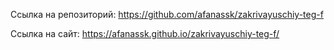Ссылка на репозиторий: https://github.com/afanassk/zakrivayuschiy-teg-f

Ссылка на сайт: https://afanassk.github.io/zakrivayuschiy-teg-f/
